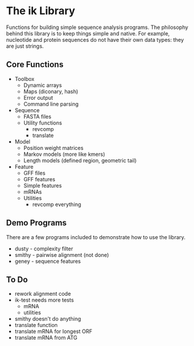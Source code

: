 The ik Library
==============

Functions for building simple sequence analysis programs. The philosophy behind
this library is to keep things simple and native. For example, nucleotide and
protein sequences do not have their own data types: they are just strings.

## Core Functions ##

+ Toolbox
	+ Dynamic arrays
	+ Maps (diconary, hash)
	+ Error output
	+ Command line parsing
+ Sequence
	+ FASTA files
	+ Utility functions
		+ revcomp
		+ translate
+ Model
	+ Position weight matrices
	+ Markov models (more like kmers)
	+ Length models (defined region, geometric tail)
+ Feature
	+ GFF files
	+ GFF features
	+ Simple features
	+ mRNAs
	+ Utilities
		+ revcomp everything

## Demo Programs ##

There are a few programs included to demonstrate how to use the library.

+ dusty - complexity filter
+ smithy - pairwise alignment (not done)
+ geney - sequence features

## To Do ##

+ rework alignment code
+ ik-test needs more tests
	+ mRNA
	+ utilities
+ smithy doesn't do anything
+ translate function
+ translate mRNA for longest ORF
+ translate mRNA from ATG
